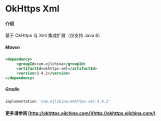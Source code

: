 # OkHttps Xml

#### 介绍

基于 OkHttps 与 Xml 集成扩展（仅支持 Java 8）


##### Maven

```xml
<dependency>
     <groupId>com.ejlchina</groupId>
     <artifactId>okhttps-xml</artifactId>
     <version>3.4.2</version>
</dependency>
```

##### Gradle

```groovy
implementation 'com.ejlchina:okhttps-xml:3.4.2'
```

#### 更多请参阅 [http://okhttps.ejlchina.com/](http://okhttps.ejlchina.com/)
